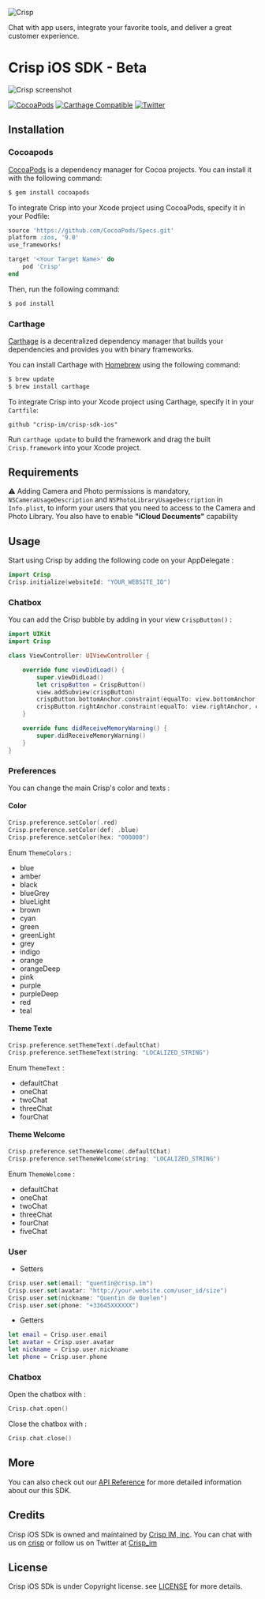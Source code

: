 ![Crisp](https://raw.githubusercontent.com/crisp-im/crisp-sdk-ios/master/docs/img/logo_blue.png)

Chat with app users, integrate your favorite tools, and deliver a great customer experience.

# Crisp iOS SDK - Beta

![Crisp screenshot](https://raw.githubusercontent.com/crisp-im/crisp-sdk-ios/master/docs/img/crisp_screenshot.jpg)

[![CocoaPods](https://img.shields.io/cocoapods/v/Crisp.svg)](https://cocoapods.org/?q=crisp)
[![Carthage Compatible](https://img.shields.io/badge/Carthage-compatible-4BC51D.svg?style=flat)](https://github.com/Carthage/Carthage)
[![Twitter](https://img.shields.io/badge/twitter-@crisp_im-blue.svg?style=flat)](http://twitter.com/crisp_im)


## Installation

### Cocoapods

[CocoaPods](http://cocoapods.org) is a dependency manager for Cocoa projects. You can install it with the following command:

```bash
$ gem install cocoapods
```

To integrate Crisp into your Xcode project using CocoaPods, specify it in your Podfile:

```ruby
source 'https://github.com/CocoaPods/Specs.git'
platform :ios, '9.0'
use_frameworks!

target '<Your Target Name>' do
    pod 'Crisp'
end
```

Then, run the following command:

```bash
$ pod install
```

### Carthage

[Carthage](https://github.com/Carthage/Carthage) is a decentralized dependency manager that builds your dependencies and provides you with binary frameworks.

You can install Carthage with [Homebrew](http://brew.sh/) using the following command:

```bash
$ brew update
$ brew install carthage
```

To integrate Crisp into your Xcode project using Carthage, specify it in your `Cartfile`:

```ogdl
github "crisp-im/crisp-sdk-ios"
```

Run `carthage update` to build the framework and drag the built `Crisp.framework` into your Xcode project.


## Requirements

⚠️ Adding Camera and Photo permissions is mandatory, `NSCameraUsageDescription` and `NSPhotoLibraryUsageDescription` in  `Info.plist`, to inform your users that you need to access to the Camera and Photo Library. You also have to enable **"iCloud Documents"** capability

## Usage

Start using Crisp by adding the following code on your AppDelegate :

```Swift
import Crisp
Crisp.initialize(websiteId: "YOUR_WEBSITE_ID")
```

### Chatbox

You can add the Crisp bubble by adding in your view `CrispButton()` :

```Swift
import UIKit
import Crisp

class ViewController: UIViewController {

    override func viewDidLoad() {
        super.viewDidLoad()
        let crispButton = CrispButton()
        view.addSubview(crispButton)
        crispButton.bottomAnchor.constraint(equalTo: view.bottomAnchor, constant: -20).isActive = true
        crispButton.rightAnchor.constraint(equalTo: view.rightAnchor, constant: -20).isActive = true
    }

    override func didReceiveMemoryWarning() {
        super.didReceiveMemoryWarning()
    }
}

```

### Preferences

You can change the main Crisp's color and texts :

#### Color

```swift
Crisp.preference.setColor(.red)
Crisp.preference.setColor(def: .blue)
Crisp.preference.setColor(hex: "000000")
```

Enum `ThemeColors` :

- blue
- amber
- black
- blueGrey
- blueLight
- brown
- cyan
- green
- greenLight
- grey
- indigo
- orange
- orangeDeep
- pink
- purple
- purpleDeep
- red
- teal

#### Theme Texte

```Swift
Crisp.preference.setThemeText(.defaultChat)
Crisp.preference.setThemeText(string: "LOCALIZED_STRING")
```

Enum `ThemeText` :

- defaultChat
- oneChat
- twoChat
- threeChat
- fourChat

#### Theme Welcome

```Swift
Crisp.preference.setThemeWelcome(.defaultChat)
Crisp.preference.setThemeWelcome(string: "LOCALIZED_STRING")
```

Enum `ThemeWelcome` :

- defaultChat
- oneChat
- twoChat
- threeChat
- fourChat
- fiveChat

### User

- Setters

``` Swift
Crisp.user.set(email: "quentin@crisp.im")
Crisp.user.set(avatar: "http://your.website.com/user_id/size")
Crisp.user.set(nickname: "Quentin de Quelen")
Crisp.user.set(phone: "+33645XXXXXX")
```

- Getters

```Swift
let email = Crisp.user.email
let avatar = Crisp.user.avatar
let nickname = Crisp.user.nickname
let phone = Crisp.user.phone
```

### Chatbox

Open the chatbox with :

```Swift
Crisp.chat.open()
```

Close the chatbox with :

```Swift
Crisp.chat.close()
```

## More

You can also check out our [API Reference](https://crisp-im.github.io/crisp-sdk-ios/) for more detailed information about our this SDK.

## Credits

Crisp iOS SDk is owned and maintained by [Crisp IM, inc](https://crisp.chat/en/). You can chat with us on [crisp](https://crisp.chat) or follow us on Twitter at [Crisp_im](http://twitter.com/crisp_im)

## License

Crisp iOS SDk is under Copyright license. see [LICENSE](https://raw.githubusercontent.com/crisp-im/crisp-sdk-ios/master/LICENSE) for more details.
